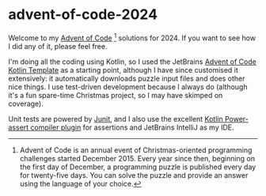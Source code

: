 # advent-of-code-2024

Welcome to my [Advent of Code](https://adventofcode.com) [^1] solutions for 2024.
If you want to see how I did any of it, please feel free.

I'm doing all the coding using Kotlin, so I used the JetBrains [Advent of Code Kotlin Template](https://github.com/kotlin-hands-on/advent-of-code-kotlin-template)
as a starting point, although I have since customised it extensively: it automatically downloads puzzle input files and
does other nice things. I use test-driven development because I always do (although it's a fun spare-time Christmas
project, so I may have skimped on coverage).

Unit tests are powered by [Junit](https://junit.org/junit5/), and I also use the excellent [Kotlin Power-assert compiler plugin](https://kotlinlang.org/docs/power-assert.html)
for assertions and JetBrains IntelliJ as my IDE.

[^1]: Advent of Code is an annual event of Christmas-oriented programming challenges started December 2015. Every year
since then, beginning on the first day of December, a programming puzzle is published every day for twenty-five days.
You can solve the puzzle and provide an answer using the language of your choice.